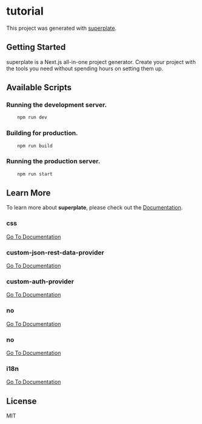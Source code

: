 # tutorial


This project was generated with [superplate](https://github.com/pankod/superplate).

## Getting Started

superplate is a Next.js all-in-one project generator. Create your project with the tools you need without spending hours on setting them up.

## Available Scripts

### Running the development server.

```bash
    npm run dev
```

### Building for production.

```bash
    npm run build
```

### Running the production server.

```bash
    npm run start
```

## Learn More

To learn more about **superplate**, please check out the [Documentation](https://github.com/pankod/superplate).


### **css**



[Go To Documentation]()


### **custom-json-rest-data-provider**



[Go To Documentation]()


### **custom-auth-provider**



[Go To Documentation]()


### **no**



[Go To Documentation]()


### **no**



[Go To Documentation]()


### **i18n**



[Go To Documentation]()



## License

MIT
